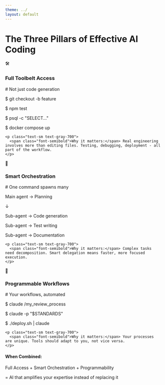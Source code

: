```yaml
---
theme: ../
layout: default
---
```


# The Three Pillars of Effective AI Coding

<div class="grid grid-cols-3 gap-6">

<v-clicks>

<!-- Pillar 1: Full Access -->
<div class="bg-amber-100 rounded-lg p-6 border-t-4 border-amber-500 shadow-sm">
  <div class="text-center mb-4">
    <div class="text-4xl mb-2">🛠️</div>
    <h3 class="text-xl font-bold text-amber-700">Full Toolbelt Access</h3>
  </div>
  
  <div class="space-y-3">
    <div class="bg-white p-3 rounded text-xs font-mono shadow-sm">
      <p class="text-gray-600"># Not just code generation</p>
      <p class="text-gray-800">$ git checkout -b feature</p>
      <p class="text-gray-800">$ npm test</p>
      <p class="text-gray-800">$ psql -c "SELECT..."</p>
      <p class="text-gray-800">$ docker compose up</p>
    </div>
    
    <p class="text-sm text-gray-700">
      <span class="font-semibold">Why it matters:</span> Real engineering involves more than editing files. Testing, debugging, deployment - all part of the workflow.
    </p>
  </div>
</div>

<!-- Pillar 2: Smart Orchestration -->
<div class="bg-sky-100 rounded-lg p-6 border-t-4 border-sky-500 shadow-sm">
  <div class="text-center mb-4">
    <div class="text-4xl mb-2">🎯</div>
    <h3 class="text-xl font-bold text-sky-700">Smart Orchestration</h3>
  </div>
  
  <div class="space-y-3">
    <div class="bg-white p-3 rounded text-xs shadow-sm">
      <p class="text-gray-600 font-mono"># One command spawns many</p>
      <p class="text-gray-800">Main agent → Planning</p>
      <p class="text-emerald-600 ml-3">↓</p>
      <p class="text-gray-800">Sub-agent → Code generation</p>
      <p class="text-gray-800">Sub-agent → Test writing</p>
      <p class="text-gray-800">Sub-agent → Documentation</p>
    </div>
    
    <p class="text-sm text-gray-700">
      <span class="font-semibold">Why it matters:</span> Complex tasks need decomposition. Smart delegation means faster, more focused execution.
    </p>
  </div>
</div>

<!-- Pillar 3: Programmability -->
<div class="bg-emerald-100 rounded-lg p-6 border-t-4 border-emerald-500 shadow-sm">
  <div class="text-center mb-4">
    <div class="text-4xl mb-2">🔄</div>
    <h3 class="text-xl font-bold text-emerald-700">Programmable Workflows</h3>
  </div>
  
  <div class="space-y-3">
    <div class="bg-white p-3 rounded text-xs font-mono shadow-sm">
      <p class="text-gray-600"># Your workflows, automated</p>
      <p class="text-gray-800">$ claude /my_review_process</p>
      <p class="text-gray-800">$ claude -p "$STANDARDS"</p>
      <p class="text-gray-800">$ ./deploy.sh | claude</p>
    </div>
    
    <p class="text-sm text-gray-700">
      <span class="font-semibold">Why it matters:</span> Your processes are unique. Tools should adapt to you, not vice versa.
    </p>
  </div>
</div>

</v-clicks>

</div>

<v-click>
<div class="mt-8 bg-purple-50 rounded-lg p-6 shadow">
  <h4 class="text-lg font-bold text-gray-900 text-center mb-4">When Combined:</h4>
  <div class="text-center space-y-2">
    <p class="text-md text-gray-700">
      <span class="text-amber-600 font-semibold">Full Access</span> + 
      <span class="text-sky-600 font-semibold">Smart Orchestration</span> + 
      <span class="text-emerald-600 font-semibold">Programmability</span>
    </p>
    <p class="text-lg text-gray-900 font-semibold">= AI that amplifies your expertise instead of replacing it</p>
  </div>
</div>
</v-click>

<!--
These three pillars are what separate toys from tools.

Full toolbelt access means the AI can do real work, not just generate snippets.

Smart orchestration means it can handle complexity without overwhelming you or the token limit.

Programmability means it becomes part of YOUR workflow, not the other way around.

This isn't about making engineers obsolete. It's about making them unstoppable.
-->

